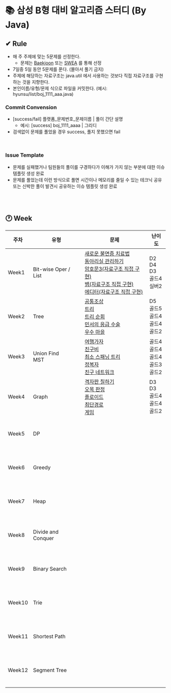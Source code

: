 # 📚 삼성 B형 대비 알고리즘 스터디 (By Java)

## ✔ Rule
- 매 주 주제에 맞는 5문제를 선정한다.
  - 문제는 [Baekjoon](https://www.acmicpc.net/) 또는 [SWEA](https://swexpertacademy.com/main/main.do) 를 통해 선정
- 7일중 5일 동안 5문제를 푼다. (몰아서 풀기 금지)
- 주제에 해당하는 자료구조는 java.util 에서 사용하는 것보다 직접 자료구조를 구현하는 것을 지향한다.
- 본인이름/유형/문제 식으로 파일을 커밋한다. (예시: hyunsu/list/boj_1111_aaa.java)

### Commit Convension
- [success/fail] 플랫폼_문제번호_문제이름 | 풀이 간단 설명
  - 예시: [success] boj_1111_aaaa | 그리디
- 검색없이 문제를 풀었을 경우 success, 풀지 못했으면 fail

<br/>

### Issue Template
- 문제를 실패했거나 팀원들의 풀이를 구경하다가 이해가 가지 않는 부분에 대한 이슈 템플릿 생성 완료
- 문제를 풀었는데 이런 방식으로 풀면 시간이나 메모리를 줄일 수 있는 테크닉 공유 또는 신박한 풀이 발견시 공유하는 이슈 템플릿 생성 완료

<br/> <br/>

## 🕐 Week

|   주차   |   유형   |   문제   |   난이도   |
|--------------|--------------|--------------|--------------|
|Week1| Bit-wise Oper / List | [새로운 불면증 치료법](https://swexpertacademy.com/main/code/problem/problemDetail.do?contestProbId=AV18_yw6I9MCFAZN&categoryId=AV18_yw6I9MCFAZN&categoryType=CODE&problemTitle=%EC%83%88%EB%A1%9C%EC%9A%B4+%EB%B6%88%EB%A9%B4%EC%A6%9D+%EC%B9%98%EB%A3%8C%EB%B2%95&orderBy=FIRST_REG_DATETIME&selectCodeLang=ALL&select-1=&pageSize=10&pageIndex=1) <br/> [동아리실 관리하기](https://swexpertacademy.com/main/code/problem/problemDetail.do?contestProbId=AWBnFuhqxE8DFAWr&categoryId=AWBnFuhqxE8DFAWr&categoryType=CODE&problemTitle=%EB%8F%99%EC%95%84%EB%A6%AC%EC%8B%A4+%EA%B4%80%EB%A6%AC%ED%95%98%EA%B8%B0&orderBy=FIRST_REG_DATETIME&selectCodeLang=ALL&select-1=&pageSize=10&pageIndex=1) <br/> [암호문3(자료구조 직접 구현)](https://swexpertacademy.com/main/code/problem/problemDetail.do?contestProbId=AV14zIwqAHwCFAYD&categoryId=AV14zIwqAHwCFAYD&categoryType=CODE&problemTitle=%EC%95%94%ED%98%B8%EB%AC%B8&orderBy=FIRST_REG_DATETIME&selectCodeLang=ALL&select-1=&pageSize=10&pageIndex=1) <br/> [뱀(자료구조 직접 구현)](https://www.acmicpc.net/problem/3190) <br/> [에디터(자료구조 직접 구현)](https://www.acmicpc.net/problem/1406) <br/> | D2 <br/> D4 <br/> D3 <br/> 골드4 <br/> 실버2 <br/> |
|Week2| Tree | [공통조상](https://swexpertacademy.com/main/code/problem/problemDetail.do?contestProbId=AV15PTkqAPYCFAYD&categoryId=AV15PTkqAPYCFAYD&categoryType=CODE&problemTitle=%EA%B3%B5%ED%86%B5%EC%A1%B0%EC%83%81&orderBy=FIRST_REG_DATETIME&selectCodeLang=ALL&select-1=&pageSize=10&pageIndex=1) <br/> [트리](https://www.acmicpc.net/problem/1068) <br/> [트리 순회](https://www.acmicpc.net/problem/22856) <br/> [민서의 응급 수술](https://www.acmicpc.net/problem/20955) <br/> [우수 마을](https://www.acmicpc.net/problem/1949) <br/> | D5 <br/> 골드5 <br/> 골드4 <br/> 골드4 <br/> 골드2 <br/> |
|Week3| Union Find <br/> MST | [여행가자](https://www.acmicpc.net/problem/1976) <br/> [친구비](https://www.acmicpc.net/problem/16562) <br/> [최소 스패닝 트리](https://www.acmicpc.net/problem/1197) <br/> [정복자](https://www.acmicpc.net/problem/14950) <br/> [친구 네트워크](https://www.acmicpc.net/problem/4195) <br/> | 골드4 <br/> 골드4 <br/> 골드4 <br/> 골드3 <br/> 골드2 <br/> |
|Week4| Graph | [격자판 칠하기](https://swexpertacademy.com/main/code/problem/problemDetail.do?problemLevel=2&problemLevel=3&contestProbId=AYEXgKnKKg0DFARx&categoryId=AYEXgKnKKg0DFARx&categoryType=CODE&problemTitle=&orderBy=FIRST_REG_DATETIME&selectCodeLang=JAVA&select-1=3&pageSize=10&pageIndex=2) <br/> [오목 판정](https://swexpertacademy.com/main/code/problem/problemDetail.do?problemLevel=2&problemLevel=3&contestProbId=AXaSUPYqPYMDFASQ&categoryId=AXaSUPYqPYMDFASQ&categoryType=CODE&problemTitle=&orderBy=FIRST_REG_DATETIME&selectCodeLang=ALL&select-1=3&pageSize=10&pageIndex=4) <br/> [플로이드](https://www.acmicpc.net/problem/11404) <br/> [최단경로](https://www.acmicpc.net/problem/1753) <br/> [게임](https://www.acmicpc.net/problem/1103) <br/> | D3 <br/> D3 <br/> 골드4 <br/> 골드4 <br/> 골드2 <br/> |
|Week5| DP | []() <br/> []() <br/> []() <br/> []() <br/> []() <br/> | <br/> <br/> <br/> <br/> <br/> |
|Week6| Greedy | []() <br/> []() <br/> []() <br/> []() <br/> []() <br/> | <br/> <br/> <br/> <br/> <br/> |
|Week7| Heap | []() <br/> []() <br/> []() <br/> []() <br/> []() <br/> | <br/> <br/> <br/> <br/> <br/> |
|Week8| Divide and Conquer | []() <br/> []() <br/> []() <br/> []() <br/> []() <br/> | <br/> <br/> <br/> <br/> <br/> |
|Week9| Binary Search | []() <br/> []() <br/> []() <br/> []() <br/> []() <br/> | <br/> <br/> <br/> <br/> <br/> |
|Week10| Trie | []() <br/> []() <br/> []() <br/> []() <br/> []() <br/> | <br/> <br/> <br/> <br/> <br/> |
|Week11| Shortest Path | []() <br/> []() <br/> []() <br/> []() <br/> []() <br/> | <br/> <br/> <br/> <br/> <br/> |
|Week12| Segment Tree | []() <br/> []() <br/> []() <br/> []() <br/> []() <br/> | <br/> <br/> <br/> <br/> <br/> |
